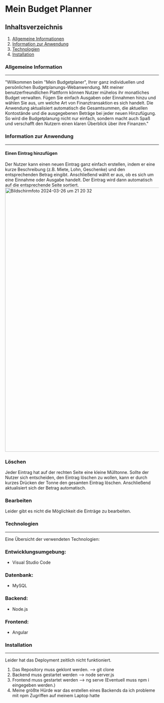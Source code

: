 # Mein Budget Planner 
## Inhaltsverzeichnis
1. [Allgemeine Informationen](#allgemeine-information)
2. [Information zur Anwendung](#information-zur-anwendung)
3. [Technologien](#technologien)
4. [Installation](#installation)
### Allgemeine Information
***
"Willkommen beim "Mein Budgetplaner", Ihrer ganz individuellen und persönlichen Budgetplanungs-Webanwendung. Mit meiner benutzerfreundlichen Plattform können Nutzer mühelos ihr monatliches Budget verwalten. Fügen Sie einfach Ausgaben oder Einnahmen hinzu und wählen Sie aus, um welche Art von Finanztransaktion es sich handelt. Die Anwendung aktualisiert automatisch die Gesamtsummen, die aktuellen Kontostände und die ausgegebenen Beträge bei jeder neuen Hinzufügung. So wird die Budgetplanung nicht nur einfach, sondern macht auch Spaß und verschafft den Nutzern einen klaren Überblick über ihre Finanzen."


### Information zur Anwendung
***

#### Einen Eintrag hinzufügen
Der Nutzer kann einen neuen Eintrag ganz einfach erstellen, indem er eine kurze Beschreibung (z.B. Miete, Lohn, Geschenke) und den entsprechenden Betrag eingibt. Anschließend wählt er aus, ob es sich um eine Einnahme oder Ausgabe handelt. Der Eintrag wird dann automatisch auf die entsprechende Seite sortiert.
<img width="865" alt="Bildschirmfoto 2024-03-26 um 21 20 32" src="https://github.com/marijadimitrijevic03/Webtech24/assets/92723565/4ba88e1e-7b2a-4c8e-8aa3-c0d74702224e">


### Löschen
Jeder Eintrag hat auf der rechten Seite eine kleine Mülltonne. Sollte der Nutzer sich entscheiden, den Eintrag löschen zu wollen, kann er durch kurzes Drücken der Tonne den gesamten Eintrag löschen. Anschließend aktualisiert sich der Betrag automatisch.
### Bearbeiten
Leider gibt es nicht die Möglichkeit die Einträge zu bearbeiten.


### Technologien
***
Eine Übersicht der verwendeten Technologien:
### Entwicklungsumgebung:
- Visual Studio Code 
### Datenbank:
- MySQL
### Backend:
- Node.js
### Frontend:
- Angular
### Installation
***
Leider hat das Deployment zeitlich nicht funktioniert.
1. Das Repository muss geklont werden.
--> git clone 
2. Backend muss gestartet werden
--> node server.js
3. Frontend muss gestartet werden
--> ng serve
(Eventuell muss npm i eingegeben werden.)
4. Meine größte Hürde war das erstellen eines Backends da ich probleme mit npm Zugriffen auf meinem Laptop hatte 


















